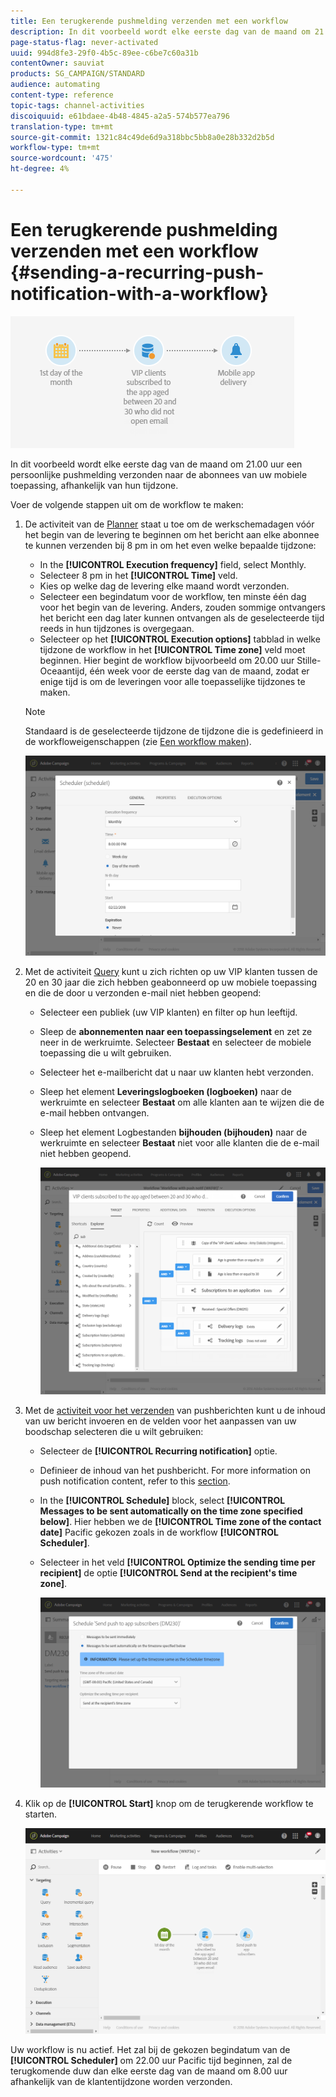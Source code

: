 ```yaml
---
title: Een terugkerende pushmelding verzenden met een workflow
description: In dit voorbeeld wordt elke eerste dag van de maand om 21.00 uur een persoonlijke pushmelding verzonden naar de abonnees van uw mobiele toepassing, afhankelijk van hun tijdzone.
page-status-flag: never-activated
uuid: 994d8fe3-29f0-4b5c-89ee-c6be7c60a31b
contentOwner: sauviat
products: SG_CAMPAIGN/STANDARD
audience: automating
content-type: reference
topic-tags: channel-activities
discoiquuid: e61bdaee-4b48-4845-a2a5-574b577ea796
translation-type: tm+mt
source-git-commit: 1321c84c49de6d9a318bbc5bb8a0e28b332d2b5d
workflow-type: tm+mt
source-wordcount: '475'
ht-degree: 4%

---
```



# Een terugkerende pushmelding verzenden met een workflow {#sending-a-recurring-push-notification-with-a-workflow}

![](assets/wkf_push_example_1.png)

In dit voorbeeld wordt elke eerste dag van de maand om 21.00 uur een persoonlijke pushmelding verzonden naar de abonnees van uw mobiele toepassing, afhankelijk van hun tijdzone.

Voer de volgende stappen uit om de workflow te maken:

1. De activiteit van de [Planner](../../automating/using/scheduler.md) staat u toe om de werkschemadagen vóór het begin van de levering te beginnen om het bericht aan elke abonnee te kunnen verzenden bij 8 pm in om het even welke bepaalde tijdzone:

   * In the **[!UICONTROL Execution frequency]** field, select Monthly.
   * Selecteer 8 pm in het **[!UICONTROL Time]** veld.
   * Kies op welke dag de levering elke maand wordt verzonden.
   * Selecteer een begindatum voor de workflow, ten minste één dag voor het begin van de levering. Anders, zouden sommige ontvangers het bericht een dag later kunnen ontvangen als de geselecteerde tijd reeds in hun tijdzones is overgegaan.
   * Selecteer op het **[!UICONTROL Execution options]** tabblad in welke tijdzone de workflow in het **[!UICONTROL Time zone]** veld moet beginnen. Hier begint de workflow bijvoorbeeld om 20.00 uur Stille-Oceaantijd, één week voor de eerste dag van de maand, zodat er enige tijd is om de leveringen voor alle toepasselijke tijdzones te maken.

   >[!NOTE]
   >
   >Standaard is de geselecteerde tijdzone de tijdzone die is gedefinieerd in de workfloweigenschappen (zie [Een workflow maken](../../automating/using/building-a-workflow.md)).

   ![](assets/wkf_push_example_5.png)

1. Met de activiteit [Query](../../automating/using/query.md) kunt u zich richten op uw VIP klanten tussen de 20 en 30 jaar die zich hebben geabonneerd op uw mobiele toepassing en die de door u verzonden e-mail niet hebben geopend:

   * Selecteer een publiek (uw VIP klanten) en filter op hun leeftijd.
   * Sleep de **abonnementen naar een toepassingselement** en zet ze neer in de werkruimte. Selecteer **Bestaat** en selecteer de mobiele toepassing die u wilt gebruiken.
   * Selecteer het e-mailbericht dat u naar uw klanten hebt verzonden.
   * Sleep het element **Leveringslogboeken (logboeken)** naar de werkruimte en selecteer **Bestaat** om alle klanten aan te wijzen die de e-mail hebben ontvangen.
   * Sleep het element Logbestanden **bijhouden (bijhouden)** naar de werkruimte en selecteer **Bestaat** niet voor alle klanten die de e-mail niet hebben geopend.

      ![](assets/wkf_push_example_2.png)

1. Met de [activiteit voor het verzenden](../../automating/using/push-notification-delivery.md) van pushberichten kunt u de inhoud van uw bericht invoeren en de velden voor het aanpassen van uw boodschap selecteren die u wilt gebruiken:

   * Selecteer de **[!UICONTROL Recurring notification]** optie.
   * Definieer de inhoud van het pushbericht. For more information on push notification content, refer to this [section](../../channels/using/preparing-and-sending-a-push-notification.md).
   * In the **[!UICONTROL Schedule]** block, select **[!UICONTROL Messages to be sent automatically on the time zone specified below]**. Hier hebben we de **[!UICONTROL Time zone of the contact date]** Pacific gekozen zoals in de workflow **[!UICONTROL Scheduler]**.
   * Selecteer in het veld **[!UICONTROL Optimize the sending time per recipient]** de optie **[!UICONTROL Send at the recipient's time zone]**.

      ![](assets/wkf_push_example_4.png)

1. Klik op de **[!UICONTROL Start]** knop om de terugkerende workflow te starten.

   ![](assets/wkf_push_example_3.png)

Uw workflow is nu actief. Het zal bij de gekozen begindatum van de **[!UICONTROL Scheduler]** om 22.00 uur Pacific tijd beginnen, zal de terugkomende duw dan elke eerste dag van de maand om 8.00 uur afhankelijk van de klantentijdzone worden verzonden.
